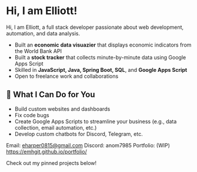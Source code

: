 # Hi, I am Elliott!

Hi, I am Elliott, a full stack developer passionate about web development, automation, and data analysis.

- Built an **economic data visuazier** that displays economic indicators from the World Bank API
- Built a **stock tracker** that collects minute-by-minute data using Google Apps Script
- Skilled in **JavaScript, Java, Spring Boot, SQL**, and **Google Apps Script**
- Open to freelance work and collaborations

## 💼 What I Can Do for You
- Build custom websites and dashboards
- Fix code bugs
- Create Google Apps Scripts to streamline your business (e.g., data collection, email automation, etc.)
- Develop custom chatbots for Discord, Telegram, etc.

Email: eharper0815@gmail.com
Discord: anom7985
Portfolio: (WIP) https://emhgit.github.io/portfolio/

Check out my pinned projects below!
